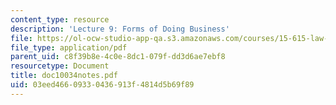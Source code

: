 ```yaml
---
content_type: resource
description: 'Lecture 9: Forms of Doing Business'
file: https://ol-ocw-studio-app-qa.s3.amazonaws.com/courses/15-615-law-for-the-entrepreneur-and-manager-spring-2003/03eed46609330436913f4814d5b69f89_doc10034notes.pdf
file_type: application/pdf
parent_uid: c8f39b8e-4c0e-8dc1-079f-dd3d6ae7ebf8
resourcetype: Document
title: doc10034notes.pdf
uid: 03eed466-0933-0436-913f-4814d5b69f89
---
```

